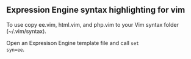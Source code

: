 <h2>Expression Engine syntax highlighting for vim</h2>

To use copy ee.vim, html.vim, and php.vim to your Vim syntax folder (~/.vim/syntax).

Open an Expresison Engine template file and call <code>set syn=ee</code>.
